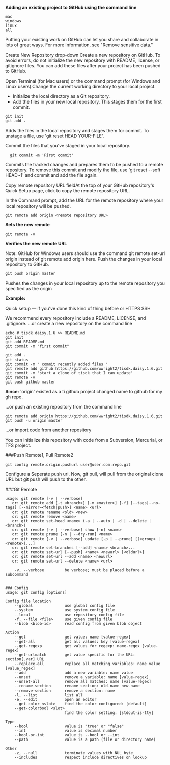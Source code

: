 

**Adding an existing project to GitHub using the command line**

    mac
    windows
    linux
    all

Putting your existing work on GitHub can let you share and collaborate in lots of great ways.
For more information, see "Remove sensitive data."

Create New Repository drop-down Create a new repository on GitHub. To avoid errors, do not initialize the new repository with README, license, or gitignore files. You can add these files after your project has been pushed to GitHub.

Open Terminal (for Mac users) or the command prompt (for Windows and Linux users).Change the current working directory to your local project.  

- Initialize the local directory as a Git repository.  
- Add the files in your new local repository. This stages them for the first commit.  

```
git init
git add .
```
Adds the files in the local repository and stages them for commit. To unstage a file, use 'git reset HEAD YOUR-FILE'.

Commit the files that you've staged in your local repository.
```
  git commit -m 'First commit'
```
Commits the tracked changes and prepares them to be pushed to a remote repository. To remove this commit and modify the file, use 'git reset --soft HEAD~1' and commit and add the file again.

Copy remote repository URL fieldAt the top of your GitHub repository's Quick Setup page, click to copy the remote repository URL.

In the Command prompt, add the URL for the remote repository where your local repository will be pushed.

```
git remote add origin <remote repository URL>
```

**Sets the new remote**  
```
git remote -v
```
**Verifies the new remote URL**

Note: GitHub for Windows users should use the command git remote set-url origin instead of git remote add origin here.
Push the changes in your local repository to GitHub.
```
git push origin master
``` 
Pushes the changes in your local repository up to the remote repository you specified as the origin



**Example:**

Quick setup — if you've done this kind of thing before
or
HTTPS SSH

We recommend every repository include a README, LICENSE, and .gitignore.
…or create a new repository on the command line  

```
echo # tisdk.daisy.1.6 >> README.md
git init
git add README.md
git commit -m "first commit"

git add .
git status
git commit -m " commit recently added files "
git remote add github https://github.com/wwright2/tisdk.daisy.1.6.git
git commit -m 'start a clone of tisdk that I can update'
git remote -v
git push github master

```
**Since:** 'origin' existed as a ti github project changed name to github for my gh repo.


…or push an existing repository from the command line  
```
git remote add origin https://github.com/wwright2/tisdk.daisy.1.6.git
git push -u origin master
```

…or import code from another repository

You can initialize this repository with code from a Subversion, Mercurial, or TFS project.


###Push Remote1, Pull Remote2
```
git config remote.origin.pushurl user@user.com:repo.git
```
Configure a Seperate push url.   Now, git pull, will pull from the original clone URL but git push will push to the other.


###Git Remote
```
usage: git remote [-v | --verbose]
   or: git remote add [-t <branch>] [-m <master>] [-f] [--tags|--no-tags] [--mirror=<fetch|push>] <name> <url>
   or: git remote rename <old> <new>
   or: git remote remove <name>
   or: git remote set-head <name> (-a | --auto | -d | --delete |<branch>)
   or: git remote [-v | --verbose] show [-n] <name>
   or: git remote prune [-n | --dry-run] <name>
   or: git remote [-v | --verbose] update [-p | --prune] [(<group> | <remote>)...]
   or: git remote set-branches [--add] <name> <branch>...
   or: git remote set-url [--push] <name> <newurl> [<oldurl>]
   or: git remote set-url --add <name> <newurl>
   or: git remote set-url --delete <name> <url>

    -v, --verbose         be verbose; must be placed before a subcommand
```

```

### Config 
usage: git config [options]

Config file location
    --global              use global config file
    --system              use system config file
    --local               use repository config file
    -f, --file <file>     use given config file
    --blob <blob-id>      read config from given blob object

Action
    --get                 get value: name [value-regex]
    --get-all             get all values: key [value-regex]
    --get-regexp          get values for regexp: name-regex [value-regex]
    --get-urlmatch        get value specific for the URL: section[.var] URL
    --replace-all         replace all matching variables: name value [value_regex]
    --add                 add a new variable: name value
    --unset               remove a variable: name [value-regex]
    --unset-all           remove all matches: name [value-regex]
    --rename-section      rename section: old-name new-name
    --remove-section      remove a section: name
    -l, --list            list all
    -e, --edit            open an editor
    --get-color <slot>    find the color configured: [default]
    --get-colorbool <slot>
                          find the color setting: [stdout-is-tty]

Type
    --bool                value is "true" or "false"
    --int                 value is decimal number
    --bool-or-int         value is --bool or --int
    --path                value is a path (file or directory name)

Other
    -z, --null            terminate values with NUL byte
    --includes            respect include directives on lookup
```

